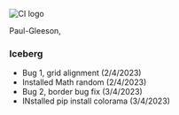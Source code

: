 ![CI logo](https://codeinstitute.s3.amazonaws.com/fullstack/ci_logo_small.png)

Paul-Gleeson,


### Iceberg


* Bug 1, grid alignment (2/4/2023)
* Installed Math random (2/4/2023)
* Bug 2, border bug fix (3/4/2023)
* INstalled pip install colorama (3/4/2023)